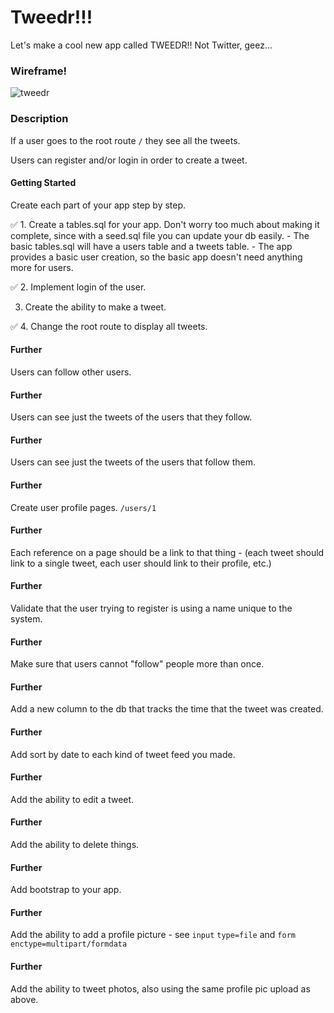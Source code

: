 # Tweedr!!!

Let's make a cool new app called TWEEDR!! Not Twitter, geez...

### Wireframe!

![tweedr](https://git.generalassemb.ly/wdi-nyc-goat/LAB_Tweedr/raw/master/assets/tweedr.png)

### Description
If a user goes to the root route `/` they see all the tweets.

Users can register and/or login in order to create a tweet.

#### Getting Started
Create each part of your app step by step.

✅ 1. Create a tables.sql for your app. Don't worry too much about making it complete, since with a seed.sql file you can update your db easily.
     - The basic tables.sql will have a users table and a tweets table.
     - The app provides a basic user creation, so the basic app doesn't need anything more for users.

✅ 2. Implement login of the user.

3. Create the ability to make a tweet.

✅ 4. Change the root route to display all tweets.


#### Further
Users can follow other users.

#### Further
Users can see just the tweets of the users that they follow.

#### Further
Users can see just the tweets of the users that follow them.

#### Further
Create user profile pages. `/users/1`

#### Further
Each reference on a page should be a link to that thing - (each tweet should link to a single tweet, each user should link to their profile, etc.)

#### Further
Validate that the user trying to register is using a name unique to the system.

#### Further
Make sure that users cannot "follow" people more than once.

#### Further
Add a new column to the db that tracks the time that the tweet was created.

#### Further
Add sort by date to each kind of tweet feed you made.

#### Further
Add the ability to edit a tweet.


#### Further
Add the ability to delete things.

#### Further
Add bootstrap to your app.

#### Further
Add the ability to add a profile picture - see `input` `type=file` and `form` `enctype=multipart/formdata`

#### Further
Add the ability to tweet photos, also using the same profile pic upload as above.